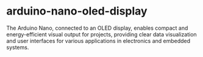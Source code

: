# arduino-nano-oled-display
The Arduino Nano, connected to an OLED display, enables compact and energy-efficient visual output for projects, providing clear data visualization and user interfaces for various applications in electronics and embedded systems.
